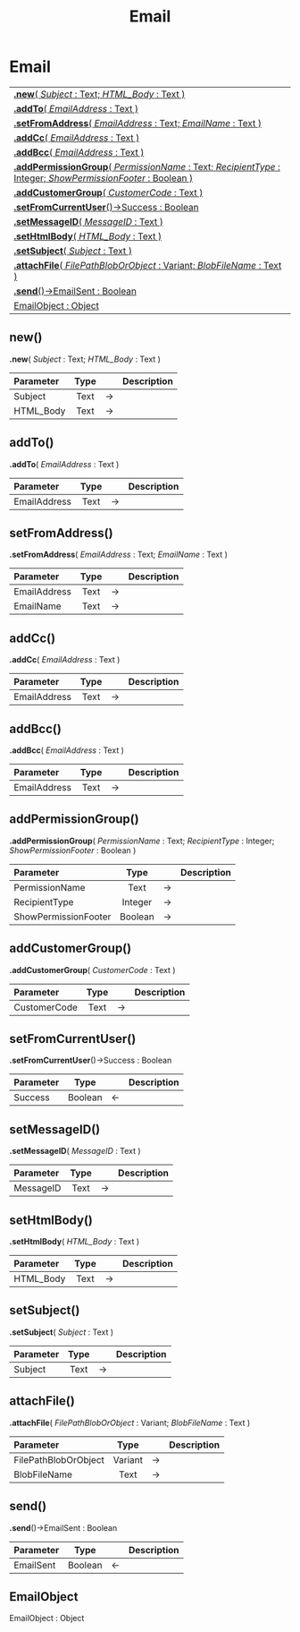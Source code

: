 ﻿---
layout: default
title: Email
parent: Classes
---

# Email

|   |
|:---|
|[**.new**( *Subject* : Text; *HTML_Body* : Text )](#new)<br>|
|[**.addTo**( *EmailAddress* : Text )](#addto)<br>|
|[**.setFromAddress**( *EmailAddress* : Text; *EmailName* : Text )](#setfromaddress)<br>|
|[**.addCc**( *EmailAddress* : Text )](#addcc)<br>|
|[**.addBcc**( *EmailAddress* : Text )](#addbcc)<br>|
|[**.addPermissionGroup**( *PermissionName* : Text; *RecipientType* : Integer; *ShowPermissionFooter* : Boolean )](#addpermissiongroup)<br>|
|[**.addCustomerGroup**( *CustomerCode* : Text )](#addcustomergroup)<br>|
|[**.setFromCurrentUser**()->Success : Boolean](#setfromcurrentuser)<br>|
|[**.setMessageID**( *MessageID* : Text )](#setmessageid)<br>|
|[**.setHtmlBody**( *HTML_Body* : Text )](#sethtmlbody)<br>|
|[**.setSubject**( *Subject* : Text )](#setsubject)<br>|
|[**.attachFile**( *FilePathBlobOrObject* : Variant; *BlobFileName* : Text )](#attachfile)<br>|
|[**.send**()->EmailSent : Boolean](#send)<br>|
|[EmailObject : Object](#emailobject)<br>|


## new()
**.new**( *Subject* : Text; *HTML_Body* : Text )

|Parameter|Type|   |Description|
|:---|:---:|:---:|:---:|
|Subject|Text|->|<Description>|
|HTML_Body|Text|->|<Description>|

## addTo()
**.addTo**( *EmailAddress* : Text )

|Parameter|Type|   |Description|
|:---|:---:|:---:|:---:|
|EmailAddress|Text|->|<Description>|

## setFromAddress()
**.setFromAddress**( *EmailAddress* : Text; *EmailName* : Text )

|Parameter|Type|   |Description|
|:---|:---:|:---:|:---:|
|EmailAddress|Text|->|<Description>|
|EmailName|Text|->|<Description>|

## addCc()
**.addCc**( *EmailAddress* : Text )

|Parameter|Type|   |Description|
|:---|:---:|:---:|:---:|
|EmailAddress|Text|->|<Description>|

## addBcc()
**.addBcc**( *EmailAddress* : Text )

|Parameter|Type|   |Description|
|:---|:---:|:---:|:---:|
|EmailAddress|Text|->|<Description>|

## addPermissionGroup()
**.addPermissionGroup**( *PermissionName* : Text; *RecipientType* : Integer; *ShowPermissionFooter* : Boolean )

|Parameter|Type|   |Description|
|:---|:---:|:---:|:---:|
|PermissionName|Text|->|<Description>|
|RecipientType|Integer|->|<Description>|
|ShowPermissionFooter|Boolean|->|<Description>|

## addCustomerGroup()
**.addCustomerGroup**( *CustomerCode* : Text )

|Parameter|Type|   |Description|
|:---|:---:|:---:|:---:|
|CustomerCode|Text|->|<Description>|

## setFromCurrentUser()
**.setFromCurrentUser**()->Success : Boolean

|Parameter|Type|   |Description|
|:---|:---:|:---:|:---:|
|Success|Boolean|<-|<Description>|

## setMessageID()
**.setMessageID**( *MessageID* : Text )

|Parameter|Type|   |Description|
|:---|:---:|:---:|:---:|
|MessageID|Text|->|<Description>|

## setHtmlBody()
**.setHtmlBody**( *HTML_Body* : Text )

|Parameter|Type|   |Description|
|:---|:---:|:---:|:---:|
|HTML_Body|Text|->|<Description>|

## setSubject()
**.setSubject**( *Subject* : Text )

|Parameter|Type|   |Description|
|:---|:---:|:---:|:---:|
|Subject|Text|->|<Description>|

## attachFile()
**.attachFile**( *FilePathBlobOrObject* : Variant; *BlobFileName* : Text )

|Parameter|Type|   |Description|
|:---|:---:|:---:|:---:|
|FilePathBlobOrObject|Variant|->|<Description>|
|BlobFileName|Text|->|<Description>|

## send()
**.send**()->EmailSent : Boolean

|Parameter|Type|   |Description|
|:---|:---:|:---:|:---:|
|EmailSent|Boolean|<-|<Description>|

## EmailObject
EmailObject : Object

